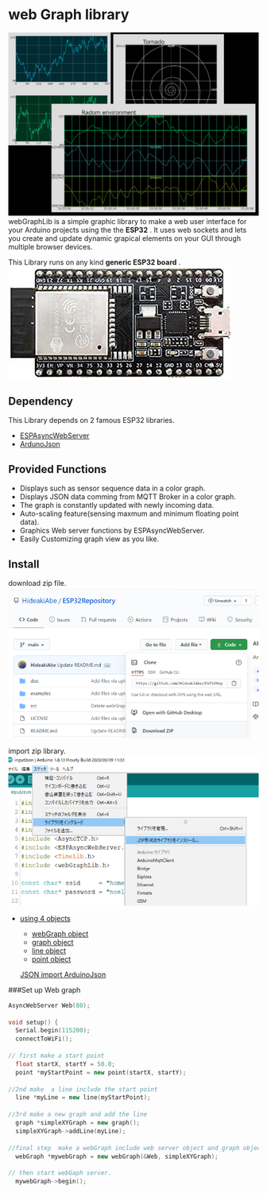 # web Graph library
![webGraphLib](https://github.com/HideakiAbe/ESP32Repository/blob/main/doc/sampleGraph.png)
webGraphLib is a simple graphic library to make a web user interface for your Arduino projects using the  the **ESP32** . It uses web sockets and lets you create and update dynamic grapical elements on your GUI through multiple browser devices.

This Library runs on any kind  **generic ESP32 board** .
![ESP32](https://github.com/HideakiAbe/ESP32Repository/blob/main/doc/ESP32.jpg) 
##  Dependency
This Library depends on 2 famous ESP32 libraries.
- [ESPAsyncWebServer](https://github.com/me-no-dev/ESPAsyncWebServer)
- [ArdunoJson](https://github.com/bblanchon/ArduinoJson)

##  Provided Functions
- Displays such as sensor sequence data in a color graph.
- Displays JSON data comming from MQTT Broker in a color graph.
- The graph is constantly updated with newly incoming data.
- Auto-scaling feature(sensing maxmum and minimum floating point data).
- Graphics Web server functions by ESPAsyncWebServer.
- Easily Customizing graph view as you like.

##  Install 

download zip file.
![download zip file](https://github.com/HideakiAbe/ESP32Repository/blob/main/doc/zipDwonload.png)

import zip library.
![import zip library](https://github.com/HideakiAbe/ESP32Repository/blob/main/doc/zipLibimport.png)


  - [using 4 objects]()
    - [webGraph object]()
    - [graph object](#get-post-and-file-parameters)
    - [line  object](#file-upload-handling)
    - [point object](#body-data-handling)
    
     [JSON import ArduinoJson](#json)
 
###Set up Web graph
```cpp
AsyncWebServer Web(80);

void setup() {
  Serial.begin(115200);
  connectToWiFi();

// first make a start point
  float startX, startY = 50.0;
  point *myStartPoint = new point(startX, startY);

//2nd make  a line include the start point
  line *myLine = new line(myStartPoint);

//3rd make a new graph and add the line
  graph *simpleXYGraph = new graph();
  simpleXYGraph->addLine(myLine);

//final step  make a webGraph include web server object and graph object
  webGraph *mywebGraph = new webGraph(&Web, simpleXYGraph);

// then start webGaph server.
  mywebGraph->begin();

```
